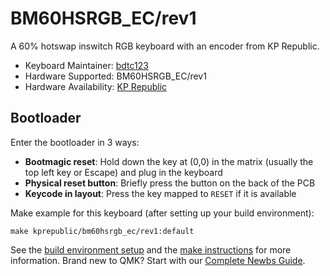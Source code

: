 # BM60HSRGB_EC/rev1

A 60% hotswap inswitch RGB keyboard with an encoder from KP Republic. 

* Keyboard Maintainer: [bdtc123](https://github.com/bdtc123)
* Hardware Supported: BM60HSRGB_EC/rev1
* Hardware Availability: [KP Republic](https://kprepublic.com/products/bm60ec-bm60-ec-rgb-60-gh60-hot-swappable-custom-mechanical-keyboard-pcb-programmed-qmk-via-rgb-switch-type-c-rotary-knob)

## Bootloader

Enter the bootloader in 3 ways:

* **Bootmagic reset**: Hold down the key at (0,0) in the matrix (usually the top left key or Escape) and plug in the keyboard
* **Physical reset button**: Briefly press the button on the back of the PCB
* **Keycode in layout**: Press the key mapped to `RESET` if it is available

Make example for this keyboard (after setting up your build environment):

    make kprepublic/bm60hsrgb_ec/rev1:default

See the [build environment setup](https://docs.qmk.fm/#/getting_started_build_tools) and the [make instructions](https://docs.qmk.fm/#/getting_started_make_guide) for more information. Brand new to QMK? Start with our [Complete Newbs Guide](https://docs.qmk.fm/#/newbs).
